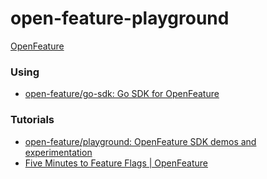 open-feature-playground
=======================
[OpenFeature](https://openfeature.dev/)

### Using
- [open-feature/go-sdk: Go SDK for OpenFeature](https://github.com/open-feature/go-sdk)

### Tutorials
- [open-feature/playground: OpenFeature SDK demos and experimentation](https://github.com/open-feature/playground)
- [Five Minutes to Feature Flags | OpenFeature](https://openfeature.dev/docs/tutorials/five-minutes-to-feature-flags)
